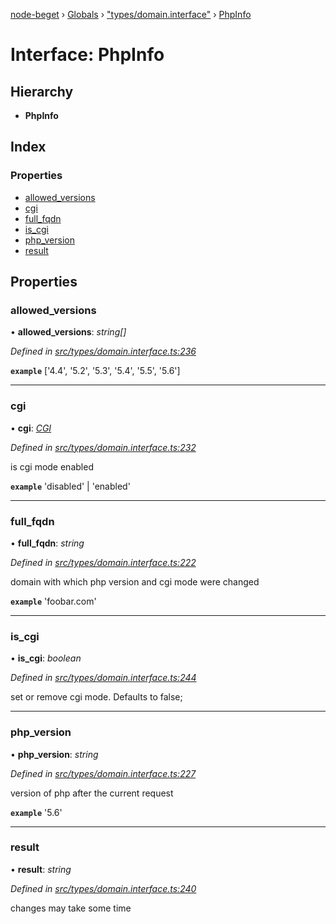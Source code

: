 [node-beget](../README.md) › [Globals](../globals.md) › ["types/domain.interface"](../modules/_types_domain_interface_.md) › [PhpInfo](_types_domain_interface_.phpinfo.md)

# Interface: PhpInfo

## Hierarchy

* **PhpInfo**

## Index

### Properties

* [allowed_versions](_types_domain_interface_.phpinfo.md#allowed_versions)
* [cgi](_types_domain_interface_.phpinfo.md#cgi)
* [full_fqdn](_types_domain_interface_.phpinfo.md#full_fqdn)
* [is_cgi](_types_domain_interface_.phpinfo.md#is_cgi)
* [php_version](_types_domain_interface_.phpinfo.md#php_version)
* [result](_types_domain_interface_.phpinfo.md#result)

## Properties

###  allowed_versions

• **allowed_versions**: *string[]*

*Defined in [src/types/domain.interface.ts:236](https://github.com/olehcambel/node-beget/blob/530258f/src/types/domain.interface.ts#L236)*

**`example`** ['4.4', '5.2', '5.3', '5.4', '5.5', '5.6']

___

###  cgi

• **cgi**: *[CGI](../modules/_types_domain_interface_.md#cgi)*

*Defined in [src/types/domain.interface.ts:232](https://github.com/olehcambel/node-beget/blob/530258f/src/types/domain.interface.ts#L232)*

is cgi mode enabled

**`example`** 'disabled' | 'enabled'

___

###  full_fqdn

• **full_fqdn**: *string*

*Defined in [src/types/domain.interface.ts:222](https://github.com/olehcambel/node-beget/blob/530258f/src/types/domain.interface.ts#L222)*

domain with which php version and cgi mode were changed

**`example`** 'foobar.com'

___

###  is_cgi

• **is_cgi**: *boolean*

*Defined in [src/types/domain.interface.ts:244](https://github.com/olehcambel/node-beget/blob/530258f/src/types/domain.interface.ts#L244)*

set or remove cgi mode. Defaults to false;

___

###  php_version

• **php_version**: *string*

*Defined in [src/types/domain.interface.ts:227](https://github.com/olehcambel/node-beget/blob/530258f/src/types/domain.interface.ts#L227)*

version of php after the current request

**`example`** '5.6'

___

###  result

• **result**: *string*

*Defined in [src/types/domain.interface.ts:240](https://github.com/olehcambel/node-beget/blob/530258f/src/types/domain.interface.ts#L240)*

changes may take some time
